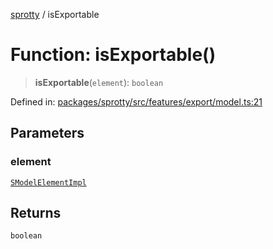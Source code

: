 
[sprotty](../globals) / isExportable

# Function: isExportable()

> **isExportable**(`element`): `boolean`

Defined in: [packages/sprotty/src/features/export/model.ts:21](https://github.com/eclipse-sprotty/sprotty/blob/f9b2433481cc27a1ac0c92d525a92039ae7f6c76/packages/sprotty/src/features/export/model.ts#L21)

## Parameters

### element

[`SModelElementImpl`](../Class.SModelElementImpl)

## Returns

`boolean`
